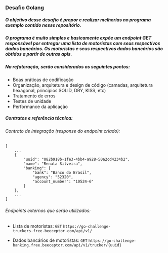 
### Desafio Golang

##### O objetivo desse desafio é propor e realizar melhorias no programa exemplo contido nesse repositório.

##### O programa é muito simples e basicamente expõe um endpoint GET responsável por entregar uma lista de motoristas com seus respectivos dados bancários. Os motoristas e seus respectivos dados bancários são obtidos a partir de outras apis.

##### Na refatoração, serão considerados os seguintes pontos:

* Boas práticas de codificação
* Organização, arquitetura e design de código (camadas, arquitetura hexagonal, princípios SOLID, DRY, KISS, etc)
* Tratamento de erros
* Testes de unidade
* Performance da aplicação

##### Contratos e referência técnica:

###### Contrato de integração (response do endpoint criado):

```
[
    ...
    {
        "uuid": "082b918b-1fe3-4bb4-a928-50a2cd4234b2",
        "name": "Renata Silveira",
        "banking": {
            "bank": "Banco do Brasil",
            "agency": "52320",
            "account_number": "10524-6"
        }
    },
    ...
]
```

###### Endpoints externos que serão utilizados:

* Lista de motoristas: `GET` `https://go-challenge-truckers.free.beeceptor.com/api/v1/`

* Dados bancários de motoristas: `GET` `https://go-challenge-banking.free.beeceptor.com/api/v1/trucker/{uuid}`
